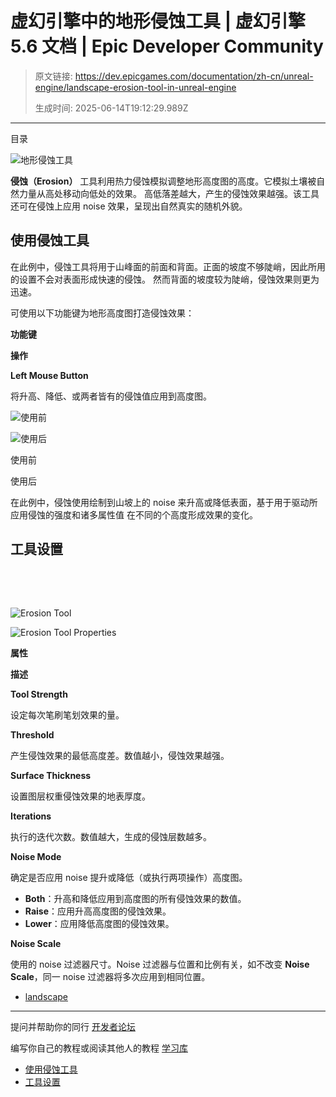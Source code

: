 # 虚幻引擎中的地形侵蚀工具 | 虚幻引擎 5.6 文档 | Epic Developer Community

> 原文链接: https://dev.epicgames.com/documentation/zh-cn/unreal-engine/landscape-erosion-tool-in-unreal-engine
> 
> 生成时间: 2025-06-14T19:12:29.989Z

---

目录

![地形侵蚀工具](https://dev.epicgames.com/community/api/documentation/image/c6e469cf-a6f0-4bec-815c-c3730900323a?resizing_type=fill&width=1920&height=335)

**侵蚀（Erosion）** 工具利用热力侵蚀模拟调整地形高度图的高度。它模拟土壤被自然力量从高处移动向低处的效果。 高低落差越大，产生的侵蚀效果越强。该工具还可在侵蚀上应用 noise 效果，呈现出自然真实的随机外貌。

## 使用侵蚀工具

在此例中，侵蚀工具将用于山峰面的前面和背面。正面的坡度不够陡峭，因此所用的设置不会对表面形成快速的侵蚀。 然而背面的坡度较为陡峭，侵蚀效果则更为迅速。

可使用以下功能键为地形高度图打造侵蚀效果：

**功能键**

**操作**

**Left Mouse Button**

将升高、降低、或两者皆有的侵蚀值应用到高度图。

![使用前](https://d1iv7db44yhgxn.cloudfront.net/documentation/images/d5eb601f-d1c7-46f5-9518-2c7b58792ee8/01-before-erosion.png "Before")

![使用后](https://d1iv7db44yhgxn.cloudfront.net/documentation/images/13338e0e-319e-4145-9d38-8314edb39c4a/02-after-erosion.png "After")

使用前

使用后

在此例中，侵蚀使用绘制到山坡上的 noise 来升高或降低表面，基于用于驱动所应用侵蚀的强度和诸多属性值 在不同的个高度形成效果的变化。

## 工具设置

 

 

![Erosion Tool](https://d1iv7db44yhgxn.cloudfront.net/documentation/images/1b776728-dc05-48b8-b241-1cb7ad745dcc/03-erosion-tool.png)

![Erosion Tool Properties](https://d1iv7db44yhgxn.cloudfront.net/documentation/images/d1000bbd-8d82-48dd-b402-842fd904d17a/04-erosion-tool-properties.png)

**属性**

**描述**

**Tool Strength**

设定每次笔刷笔划效果的量。

**Threshold**

产生侵蚀效果的最低高度差。数值越小，侵蚀效果越强。

**Surface Thickness**

设置图层权重侵蚀效果的地表厚度。

**Iterations**

执行的迭代次数。数值越大，生成的侵蚀层数越多。

**Noise Mode**

确定是否应用 noise 提升或降低（或执行两项操作）高度图。

-   **Both**：升高和降低应用到高度图的所有侵蚀效果的数值。
-   **Raise**：应用升高高度图的侵蚀效果。
-   **Lower**：应用降低高度图的侵蚀效果。

**Noise Scale**

使用的 noise 过滤器尺寸。Noise 过滤器与位置和比例有关，如不改变 **Noise Scale**，同一 noise 过滤器将多次应用到相同位置。

-   [landscape](https://dev.epicgames.com/community/search?query=landscape)

* * *

提问并帮助你的同行 [开发者论坛](https://forums.unrealengine.com/categories?tag=unreal-engine)

编写你自己的教程或阅读其他人的教程 [学习库](https://dev.epicgames.com/community/unreal-engine/learning)

-   [使用侵蚀工具](/documentation/zh-cn/unreal-engine/landscape-erosion-tool-in-unreal-engine#%E4%BD%BF%E7%94%A8%E4%BE%B5%E8%9A%80%E5%B7%A5%E5%85%B7)
-   [工具设置](/documentation/zh-cn/unreal-engine/landscape-erosion-tool-in-unreal-engine#%E5%B7%A5%E5%85%B7%E8%AE%BE%E7%BD%AE)